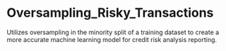 # Oversampling_Risky_Transactions
Utilizes oversampling in the minority split of a training dataset to create a more accurate machine learning model for credit risk analysis reporting.
